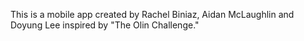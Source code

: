 This is a mobile app created by Rachel Biniaz, Aidan McLaughlin and Doyung Lee inspired by "The Olin Challenge."
